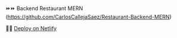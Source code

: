 ⏩⏩ Backend Restaurant MERN (https://github.com/CarlosCallejaSaez/Restaurant-Backend-MERN)

🚀🚀 [Deploy on Netlify](https://6555f9c091ad8b74100ff8fc--superlative-kataifi-7cbdcb.netlify.app/)